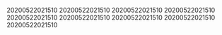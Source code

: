 20200522021510
20200522021510
20200522021510
20200522021510
20200522021510
20200522021510
20200522021510
20200522021510
20200522021510
